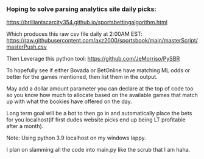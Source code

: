 ### Hoping to solve parsing analytics site daily picks:

https://brilliantscarcity354.github.io/sportsbettingalgorithm.html

Which produces this raw csv file daily at 2:00AM EST:
https://raw.githubusercontent.com/axz2000/sportsbook/main/masterScript/masterPush.csv

Then Leverage this python tool:
https://github.com/JeMorriso/PySBR

To hopefully see if either Bovada or BetOnline have matching ML odds or better for the games mentioned, then list them in the output.

May add a dollar amount parameter you can declare at the top of code too so you know how much to allocate based on the available games that match up with what the bookies have offered on the day.

Long term goal will be a bot to then go in and automatically place the bets for you localhost(If first dudes website picks end up being LT profitable after a month). 

Note: Using python 3.9 localhost on my windows lappy. 


I plan on slamming all the code into main.py like the scrub that I am haha. 
